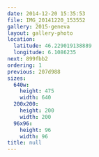 ```yaml
---
date: 2014-12-20 15:35:53
file: IMG_20141220_153552
gallery: 2015-geneva
layout: gallery-photo
location:
  latitude: 46.229019138889
  longitude: 6.1086235
next: 899fbb2
ordering: 1
previous: 207d988
sizes:
  640w:
    height: 475
    width: 640
  200x200:
    height: 200
    width: 200
  96x96:
    height: 96
    width: 96
title: null
---
```

